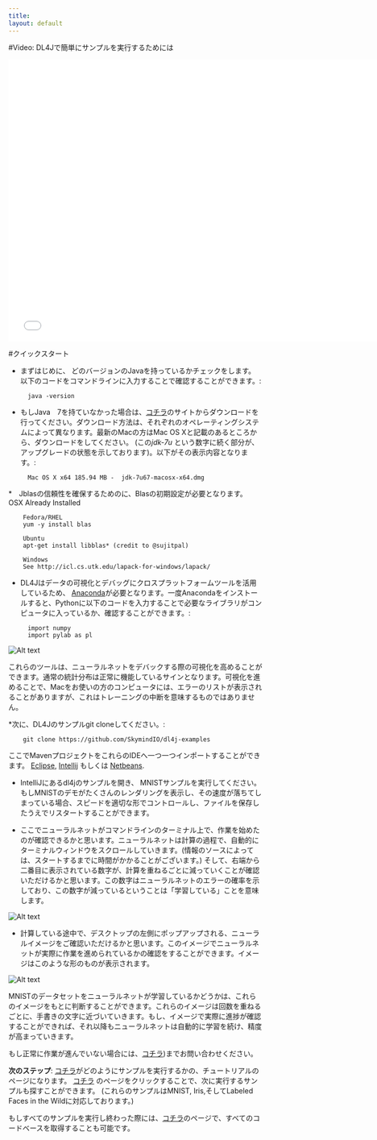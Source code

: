 ```yaml
---
title:
layout: default
---
```


#Video: DL4Jで簡単にサンプルを実行するためには

<iframe width="750" height="560" src="//www.youtube.com/embed/2lwsHKUrXMk" frameborder="0" allowfullscreen></iframe>

#クイックスタート

* まずはじめに、 どのバージョンのJavaを持っているかチェックをします。以下のコードをコマンドラインに入力することで確認することができます。:

		java -version

* もしJava　7を持ていなかった場合は、[コチラ](http://www.oracle.com/technetwork/java/javase/downloads/jdk7-downloads-1880260.html)のサイトからダウンロードを行ってください。ダウンロード方法は、それぞれのオペレーティングシステムによって異なります。最新のMacの方はMac OS Xと記載のあるところから、ダウンロードをしてください。 (この*jdk-7u* という数字に続く部分が、アップグレードの状態を示しております)。以下がその表示内容となります。:

		Mac OS X x64 185.94 MB -  jdk-7u67-macosx-x64.dmg

*　Jblasの信頼性を確保するためのに、Blasの初期設定が必要となります。
		OSX
		Already Installed
		
		Fedora/RHEL
		yum -y install blas

		Ubuntu
		apt-get install libblas* (credit to @sujitpal)

		Windows
		See http://icl.cs.utk.edu/lapack-for-windows/lapack/

* DL4Jはデータの可視化とデバッグにクロスプラットフォームツールを活用しているため、 [Anaconda](http://continuum.io/downloads)が必要となります。一度Anacondaをインストールすると、Pythonに以下のコードを入力することで必要なライブラリがコンピュータに入っているか、確認することができます。:

		import numpy
		import pylab as pl

![Alt text](../img/python_shot.png)

これらのツールは、ニューラルネットをデバックする際の可視化を高めることができます。通常の統計分布は正常に機能しているサインとなります。可視化を進めることで、Macをお使いの方のコンピュータには、エラーのリストが表示されることがありますが、これはトレーニングの中断を意味するものではありません。

*次に、DL4Jのサンプルgit cloneしてください。:

		git clone https://github.com/SkymindIO/dl4j-examples

ここでMavenプロジェクトをこれらのIDEへ一つ一つインポートすることができます。
[Eclipse](http://books.sonatype.com/m2eclipse-book/reference/creating-sect-importing-projects.html),  [Intellij](https://www.jetbrains.com/idea/help/importing-project-from-maven-model.html) もしくは [Netbeans](http://wiki.netbeans.org/MavenBestPractices).

* IntelliJにあるdl4jのサンプルを開き、 MNISTサンプルを実行してください。もしMNISTのデモがたくさんのレンダリングを表示し、その速度が落ちてしまっている場合、スピードを適切な形でコントロールし、ファイルを保存したうえでリスタートすることができます。

* ここでニューラルネットがコマンドラインのターミナル上で、作業を始めたのが確認できるかと思います。ニューラルネットは計算の過程で、自動的にターミナルウィンドウをスクロールしていきます。(情報のソースによっては、スタートするまでに時間がかかることがございます。) そして、右端から二番目に表示されている数字が、計算を重ねるごとに減っていくことが確認いただけるかと思います。この数字はニューラルネットのエラーの確率を示しており、この数字が減っているということは「学習している」ことを意味します。

![Alt text](../img/learning.png)

* 計算している途中で、デスクトップの左側にポップアップされる、ニューラルイメージをご確認いただけるかと思います。このイメージでニューラルネットが実際に作業を進められているかの確認をすることができます。イメージはこのような形のものが表示されます。

![Alt text](../img/numeral_reconstructions.png)

MNISTのデータセットをニューラルネットが学習しているかどうかは、これらのイメージをもとに判断することができます。これらのイメージは回数を重ねるごとに、手書きの文字に近づいていきます。もし、イメージで実際に進捗が確認することができれば、それ以降もニューラルネットは自動的に学習を続け、精度が高まっていきます。

もし正常に作業が進んでいない場合には、[コチラ](https://groups.google.com/forum/#!forum/deeplearning4j))までお問い合わせください。

**次のステップ**:  [コチラ](../runexample.html)がどのようにサンプルを実行するかの、チュートリアルのページになります。  [コチラ](https://github.com/SkymindIO/dl4j-examples/tree/master/src/main/java/org/deeplearning4j) のページをクリックすることで、次に実行するサンプルも探すことができます。 (これらのサンプルはMNIST, Iris,そしてLabeled Faces in the Wildに対応しております。)

もしすべてのサンプルを実行し終わった際には、[コチラ](../gettingstarted.html)のページで、すべてのコードベースを取得することも可能です。
